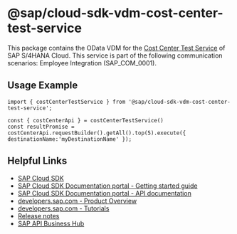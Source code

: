 # @sap/cloud-sdk-vdm-cost-center-test-service

This package contains the OData VDM for the [Cost Center Test Service](https://api.sap.com/api/FCO_PI_COST_CENTER) of SAP S/4HANA Cloud.
This service is part of the following communication scenarios: Employee Integration (SAP_COM_0001).

## Usage Example
```
import { costCenterTestService } from '@sap/cloud-sdk-vdm-cost-center-test-service';

const { costCenterApi } = costCenterTestService()
const resultPromise = costCenterApi.requestBuilder().getAll().top(5).execute({ destinationName:'myDestinationName' });

```

## Helpful Links

- [SAP Cloud SDK](https://github.com/SAP/cloud-sdk-js)
- [SAP Cloud SDK Documentation portal - Getting started guide](https://sap.github.io/cloud-sdk/docs/js/getting-started)
- [SAP Cloud SDK Documentation portal - API documentation](https://sap.github.io/cloud-sdk/docs/js/api)
- [developers.sap.com - Product Overview](https://developers.sap.com/topics/cloud-sdk.html)
- [developers.sap.com - Tutorials](https://developers.sap.com/tutorial-navigator.html?tag=software-product:technology-platform/sap-cloud-sdk&tag=tutorial:type/tutorial&tag=programming-tool:javascript)
- [Release notes](https://help.sap.com/doc/2324e9c3b28748a4ae2ad08166d77675/1.0/en-US/js-index.html)
- [SAP API Business Hub](https://api.sap.com/)

